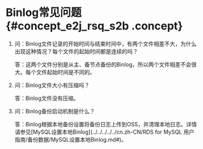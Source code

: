 # Binlog常见问题 {#concept_e2j_rsq_s2b .concept}

1.  问：Binlog文件记录的开始时间与结束时间中，有两个文件相差不大，为什么出现这种情况？每个文件的起始时间都是连续的吗？

    答：这两个文件分别是从主、备节点备份的Binlog，所以两个文件相差不会很大。每个文件起始时间是不同的。

2.  问：Binlog文件大小有压缩吗？

    答：Binlog文件没有压缩。

3.  问：Binlog备份启动机制是什么？

    答：Binlog根据本地备份设置将备份日志上传到OSS，并清理本地日志。详情请参见[MySQL设置本地Binlog](../../../../../cn.zh-CN/RDS for MySQL 用户指南/备份数据/MySQL设置本地Binlog.md#)。


